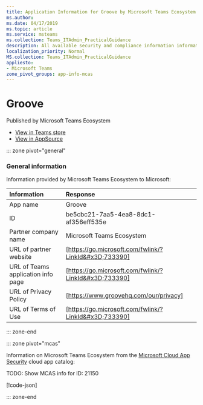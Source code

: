 ```yaml
---
title: Application Information for Groove by Microsoft Teams Ecosystem
ms.author: 
ms.date: 04/17/2019
ms.topic: article
ms.service: msteams
ms.collection: Teams_ITAdmin_PracticalGuidance
description: All available security and compliance information information for Groove, its data handling policies, its Microsoft Cloud App Security app catalog information, and security/compliance information in the CSA STAR registry.
localization_priority: Normal
MS.collection: Teams_ITAdmin_PracticalGuidance
appliesto:
- Microsoft Teams
zone_pivot_groups: app-info-mcas
---
```

# Groove

Published by Microsoft Teams Ecosystem
* <a href="https://teams.microsoft.com/l/app/be5cbc21-7aa5-4ea8-8dc1-af356eff535e" target="_blank">View in Teams store</a>
* <a href="https://appsource.microsoft.com/en-us/product/office/WA104381575" target="_blank">View in AppSource</a>

::: zone pivot="general"

### General information

Information provided by Microsoft Teams Ecosystem to Microsoft:

| **Information** | **Response** |
|:----------------|:-------------|
| App name | Groove |
| ID | be5cbc21-7aa5-4ea8-8dc1-af356eff535e |
| Partner company name | Microsoft Teams Ecosystem |
| URL of partner website | [https://go.microsoft.com/fwlink/?LinkId&#x3D;733390] |
| URL of Teams application info page | [https://go.microsoft.com/fwlink/?LinkId&#x3D;733390] |
| URL of Privacy Policy | [https://www.groovehq.com/our/privacy] |
| URL of Terms of Use | [https://go.microsoft.com/fwlink/?LinkId&#x3D;733390] |

::: zone-end


::: zone pivot="mcas"

Information on Microsoft Teams Ecosystem from the [Microsoft Cloud App Security](https://www.microsoft.com/en-us/enterprise-mobility-security/cloud-app-security) cloud app catalog:

TODO: Show MCAS info for ID: 21150

[!code-json[](./json/21150.json)]

::: zone-end

